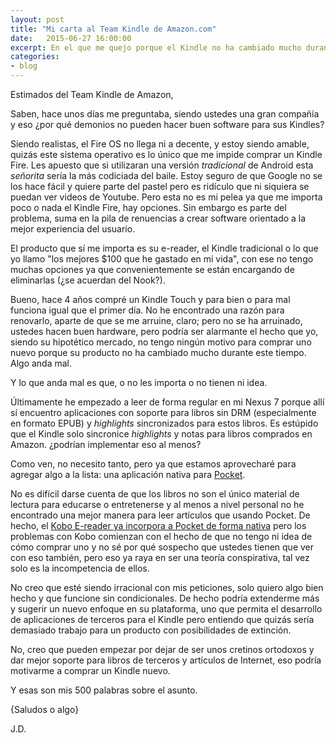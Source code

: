 ```yaml
---
layout: post
title: "Mi carta al Team Kindle de Amazon.com"
date:   2015-06-27 16:00:00
excerpt: En el que me quejo porque el Kindle no ha cambiado mucho durante 4 años o más.
categories:
- blog
---
```

Estimados del Team Kindle de Amazon,

Saben, hace unos días me preguntaba, siendo ustedes una gran compañía y eso ¿por qué demonios no pueden hacer buen software para sus Kindles?

Siendo realistas, el Fire OS no llega ni a decente, y estoy siendo amable, quizás este sistema operativo es lo único que me impide comprar un Kindle Fire. Les apuesto que si utilizaran una versión *tradicional* de Android esta *señorita* sería la más codiciada del baile. Estoy seguro de que Google no se los hace fácil y quiere parte del pastel pero es ridículo que ni siquiera se puedan ver videos de Youtube. Pero esta no es mi pelea ya que me importa poco o nada el Kindle Fire, hay opciones. Sin embargo es parte del problema, suma en la pila de renuencias a crear software orientado a la mejor experiencia del usuario. 

El producto que sí me importa es su e-reader, el Kindle tradicional o lo que yo llamo "los mejores $100 que he gastado en mi vida", con ese no tengo muchas opciones ya que convenientemente se están encargando de eliminarlas (¿se acuerdan del Nook?).

Bueno, hace 4 años compré un Kindle Touch y para bien o para mal funciona igual que el primer día. No he encontrado una razón para renovarlo, aparte de que se me arruine, claro; pero no se ha arruinado, ustedes hacen buen hardware, pero podría ser alarmante el hecho que yo, siendo su hipotético mercado, no tengo ningún motivo para comprar uno nuevo porque su producto no ha cambiado mucho durante este tiempo. Algo anda mal.

Y lo que anda mal es que, o no les importa o no tienen ni idea. 

Últimamente he empezado a leer de forma regular en mi Nexus 7 porque allí sí encuentro aplicaciones con soporte para libros sin DRM (especialmente en formato EPUB) y *highlights* sincronizados para estos libros. Es estúpido que el Kindle solo sincronice *highlights* y notas para libros comprados en Amazon. ¿podrían implementar eso al menos?

Como ven, no necesito tanto, pero ya que estamos aprovecharé para agregar algo a la lista: una aplicación nativa para [Pocket](https://getpocket.com/).

No es difícil darse cuenta de que los libros no son el único material de lectura para educarse o entretenerse y al menos a nivel personal no he encontrado una mejor manera para leer artículos que usando Pocket. De hecho, el [Kobo E-reader ya incorpora a Pocket de forma nativa](http://getpocket.com/blog/2013/08/pocket-comes-to-the-e-reader-pocket-now-built-into-all-kobo-devices/) pero los problemas con Kobo comienzan con el hecho de que no tengo ni idea de cómo comprar uno y no sé por qué sospecho que ustedes tienen que ver con eso también, pero eso ya raya en ser una teoría conspirativa, tal vez solo es la incompetencia de ellos.

No creo que esté siendo irracional con mis peticiones, solo quiero algo bien hecho y que funcione sin condicionales. De hecho podría extenderme más y sugerir un nuevo enfoque en su plataforma, uno que permita el desarrollo de aplicaciones de terceros para el Kindle pero entiendo que quizás sería demasiado trabajo para un producto con posibilidades de extinción.

No, creo que pueden empezar por dejar de ser unos cretinos ortodoxos y dar mejor soporte para libros de terceros y artículos de Internet, eso podría motivarme a comprar un Kindle nuevo.

Y esas son mis 500 palabras sobre el asunto.

{Saludos o algo}

J.D.
